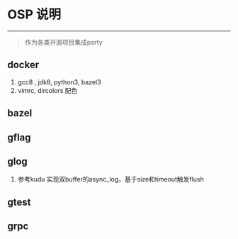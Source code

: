 # OSP 说明
---

> 作为各类开源项目集成party 

## docker

1. gcc8 , jdk8, python3, bazel3 
2. vimrc, dircolors 配色

## bazel

## gflag

## glog

1. 参考kudu 实现双buffer的async_log，基于size和timeout触发flush


## gtest

## grpc


